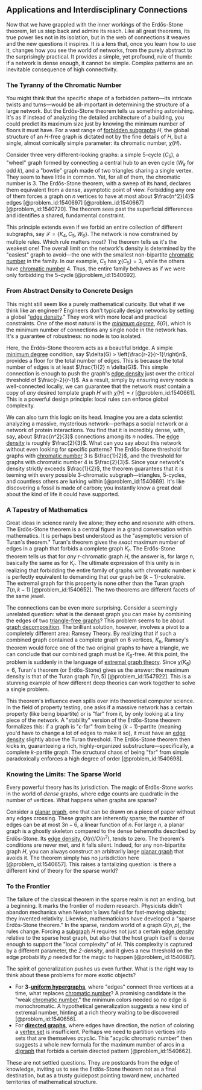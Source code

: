 ## Applications and Interdisciplinary Connections

Now that we have grappled with the inner workings of the Erdős-Stone theorem, let us step back and admire its reach. Like all great theorems, its true power lies not in its isolation, but in the web of connections it weaves and the new questions it inspires. It is a lens that, once you learn how to use it, changes how you see the world of networks, from the purely abstract to the surprisingly practical. It provides a simple, yet profound, rule of thumb: if a network is dense enough, it cannot be simple. Complex patterns are an inevitable consequence of high connectivity.

### The Tyranny of the Chromatic Number

You might think that the specific shape of a forbidden pattern—its intricate twists and turns—would be all-important in determining the structure of a large network. But the Erdős-Stone theorem tells us something astonishing. It's as if instead of analyzing the detailed architecture of a building, you could predict its maximum size just by knowing the minimum number of floors it must have. For a vast range of [forbidden subgraphs](@article_id:264829) $H$, the global structure of an $H$-free graph is dictated not by the fine details of $H$, but a single, almost comically simple parameter: its chromatic number, $\chi(H)$.

Consider three very different-looking graphs: a simple 5-cycle ($C_5$), a "wheel" graph formed by connecting a central hub to an even cycle ($W_k$ for odd $k$), and a "bowtie" graph made of two triangles sharing a single vertex. They seem to have little in common. Yet, for all of them, the chromatic number is 3. The Erdős-Stone theorem, with a sweep of its hand, declares them equivalent from a dense, asymptotic point of view. Forbidding any one of them forces a graph on $n$ vertices to have at most about $\frac{n^2}{4}$ edges [@problem_id:1540697] [@problem_id:1540667] [@problem_id:1540720]. The theorem sees past the superficial differences and identifies a shared, fundamental constraint.

This principle extends even if we forbid an entire collection of different subgraphs, say $\mathcal{F} = \{K_4, C_5, W_6\}$. The network is now constrained by multiple rules. Which rule matters most? The theorem tells us it's the weakest one! The overall limit on the network's density is determined by the "easiest" graph to avoid—the one with the smallest non-bipartite [chromatic number](@article_id:273579) in the family. In our example, $C_5$ has $\chi(C_5)=3$, while the others have [chromatic number](@article_id:273579) 4. Thus, the entire family behaves as if we were only forbidding the 5-cycle [@problem_id:1540692].

### From Abstract Density to Concrete Design

This might still seem like a purely mathematical curiosity. But what if we think like an engineer? Engineers don't typically design networks by setting a global "[edge density](@article_id:270610)." They work with more local and practical constraints. One of the most natural is the *[minimum degree](@article_id:273063)*, $\delta(G)$, which is the minimum number of connections any single node in the network has. It's a guarantee of robustness: no node is too isolated.

Here, the Erdős-Stone theorem acts as a beautiful bridge. A simple [minimum degree](@article_id:273063) condition, say $\delta(G) > \left(\frac{r-2}{r-1}\right)n$, provides a floor for the total number of edges. This is because the total number of edges is at least $\frac{1}{2} n \delta(G)$. This simple connection is enough to push the graph's [edge density](@article_id:270610) just over the critical threshold of $\frac{r-2}{r-1}$. As a result, simply by ensuring every node is well-connected locally, we can guarantee that the network *must* contain a copy of *any* desired template graph $H$ with $\chi(H)=r$ [@problem_id:1540661]. This is a powerful design principle: local rules can enforce global complexity.

We can also turn this logic on its head. Imagine you are a data scientist analyzing a massive, mysterious network—perhaps a social network or a network of protein interactions. You find that it is incredibly dense, with, say, about $\frac{n^2}{3}$ connections among its $n$ nodes. The [edge density](@article_id:270610) is roughly $\frac{2}{3}$. What can you say about this network without even looking for specific patterns? The Erdős-Stone threshold for graphs with [chromatic number](@article_id:273579) 3 is $\frac{1}{2}$, and the threshold for graphs with chromatic number 4 is $\frac{2}{3}$. Since your network's density strictly exceeds $\frac{1}{2}$, the theorem guarantees that it is teeming with every possible 3-chromatic subgraph—triangles, 5-cycles, and countless others are lurking within [@problem_id:1540669]. It's like discovering a fossil is made of carbon; you instantly know a great deal about the kind of life it could have supported.

### A Tapestry of Mathematics

Great ideas in science rarely live alone; they echo and resonate with others. The Erdős-Stone theorem is a central figure in a grand conversation within mathematics. It is perhaps best understood as the "asymptotic version of Turan's theorem." Turan's theorem gives the *exact* maximum number of edges in a graph that forbids a complete graph $K_r$. The Erdős-Stone theorem tells us that for *any* $r$-chromatic graph $H$, the answer is, for large $n$, basically the same as for $K_r$. The ultimate expression of this unity is in realizing that forbidding the entire family of graphs with chromatic number $k$ is perfectly equivalent to demanding that our graph be $(k-1)$-colorable. The extremal graph for this property is none other than the Turan graph $T(n, k-1)$ [@problem_id:1540652]. The two theorems are different facets of the same jewel.

The connections can be even more surprising. Consider a seemingly unrelated question: what is the densest graph you can make by combining the edges of two [triangle-free graphs](@article_id:267400)? This problem seems to be about [graph decomposition](@article_id:270012). The brilliant solution, however, involves a pivot to a completely different area: Ramsey Theory. By realizing that if such a combined graph contained a complete graph on 6 vertices, $K_6$, Ramsey's theorem would force one of the two original graphs to have a triangle, we can conclude that our combined graph must be $K_6$-free. At this point, the problem is suddenly in the language of [extremal graph theory](@article_id:274640). Since $\chi(K_6)=6$, Turan's theorem (or Erdős-Stone) gives us the answer: the maximum density is that of the Turan graph $T(n,5)$ [@problem_id:1547922]. This is a stunning example of how different deep theories can work together to solve a single problem.

This theorem's influence even spills over into theoretical computer science. In the field of property testing, one asks if a massive network has a certain property (like being bipartite) or is "far" from it, by only looking at a tiny piece of the network. A "stability" version of the Erdős-Stone theorem formalizes this: if a graph is "$\epsilon$-far" from being $(k-1)$-partite (meaning you'd have to change a lot of edges to make it so), it must have an [edge density](@article_id:270610) slightly above the Turan threshold. The Erdős-Stone theorem then kicks in, guaranteeing a rich, highly-organized substructure—specifically, a complete $k$-partite graph. The structural chaos of being "far" from simple paradoxically enforces a high degree of order [@problem_id:1540698].

### Knowing the Limits: The Sparse World

Every powerful theory has its jurisdiction. The magic of Erdős-Stone works in the world of *dense* graphs, where edge counts are quadratic in the number of vertices. What happens when graphs are sparse?

Consider a [planar graph](@article_id:269143), one that can be drawn on a piece of paper without any edges crossing. These graphs are inherently sparse; the number of edges can be at most $3n-6$, a linear function of $n$. For large $n$, a planar graph is a ghostly skeleton compared to the dense behemoths described by Erdős-Stone. Its [edge density](@article_id:270610), $O(n)/O(n^2)$, tends to zero. The theorem's conditions are never met, and it falls silent. Indeed, for any non-bipartite graph $H$, you can always construct an arbitrarily large [planar graph](@article_id:269143) that avoids it. The theorem simply has no jurisdiction here [@problem_id:1540657]. This raises a tantalizing question: is there a different kind of theory for the sparse world?

### To the Frontier

The failure of the classical theorem in the sparse realm is not an ending, but a beginning. It marks the frontier of modern research. Physicists didn't abandon mechanics when Newton's laws failed for fast-moving objects; they invented relativity. Likewise, mathematicians have developed a "sparse Erdős-Stone theorem." In the sparse, random world of a graph $G(n,p)$, the rules change. Forcing a [subgraph](@article_id:272848) $H$ requires not just a certain [edge density](@article_id:270610) relative to the sparse host graph, but also that the host graph itself is dense enough to support the "local complexity" of $H$. This complexity is captured by a different parameter, the *2-density*, and it gives a new threshold on the edge probability $p$ needed for the magic to happen [@problem_id:1540687].

The spirit of generalization pushes us even further. What is the right way to think about these problems for more exotic objects?
- For **3-[uniform hypergraphs](@article_id:276220)**, where "edges" connect three vertices at a time, what replaces [chromatic number](@article_id:273579)? A promising candidate is the "weak [chromatic number](@article_id:273579)," the minimum colors needed so no edge is monochromatic. A hypothetical generalization suggests a new kind of extremal number, hinting at a rich theory waiting to be discovered [@problem_id:1540656].
- For **[directed graphs](@article_id:271816)**, where edges have direction, the notion of coloring a [vertex set](@article_id:266865) is insufficient. Perhaps we need to partition vertices into sets that are themselves *acyclic*. This "acyclic chromatic number" then suggests a whole new formula for the maximum number of arcs in a [digraph](@article_id:276465) that forbids a certain directed pattern [@problem_id:1540662].

These are not settled questions. They are postcards from the edge of knowledge, inviting us to see the Erdős-Stone theorem not as a final destination, but as a trusty guidepost pointing toward new, uncharted territories of mathematical structure.